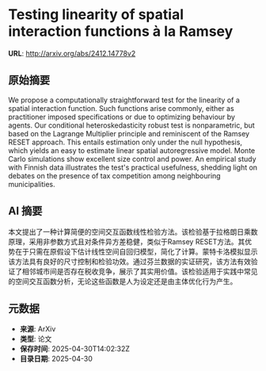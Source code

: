 # Testing linearity of spatial interaction functions à la Ramsey

**URL**: http://arxiv.org/abs/2412.14778v2

## 原始摘要

We propose a computationally straightforward test for the linearity of a
spatial interaction function. Such functions arise commonly, either as
practitioner imposed specifications or due to optimizing behaviour by agents.
Our conditional heteroskedasticity robust test is nonparametric, but based on
the Lagrange Multiplier principle and reminiscent of the Ramsey RESET approach.
This entails estimation only under the null hypothesis, which yields an easy to
estimate linear spatial autoregressive model. Monte Carlo simulations show
excellent size control and power. An empirical study with Finnish data
illustrates the test's practical usefulness, shedding light on debates on the
presence of tax competition among neighbouring municipalities.


## AI 摘要

本文提出了一种计算简便的空间交互函数线性检验方法。该检验基于拉格朗日乘数原理，采用非参数方式且对条件异方差稳健，类似于Ramsey RESET方法。其优势在于只需在原假设下估计线性空间自回归模型，简化了计算。蒙特卡洛模拟显示该方法具有良好的尺寸控制和检验功效。通过芬兰数据的实证研究，该方法有效验证了相邻城市间是否存在税收竞争，展示了其实用价值。该检验适用于实践中常见的空间交互函数分析，无论这些函数是人为设定还是由主体优化行为产生。

## 元数据

- **来源**: ArXiv
- **类型**: 论文
- **保存时间**: 2025-04-30T14:02:32Z
- **目录日期**: 2025-04-30
